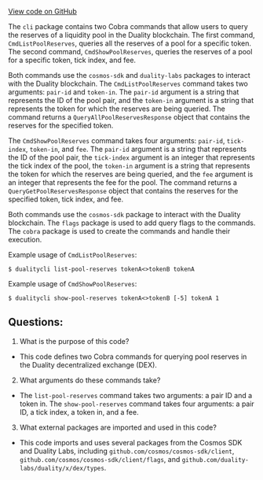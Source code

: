 [View code on GitHub](https://github.com/duality-labs/duality/dex/client/cli/query_pool_reserves.go)

The `cli` package contains two Cobra commands that allow users to query the reserves of a liquidity pool in the Duality blockchain. The first command, `CmdListPoolReserves`, queries all the reserves of a pool for a specific token. The second command, `CmdShowPoolReserves`, queries the reserves of a pool for a specific token, tick index, and fee.

Both commands use the `cosmos-sdk` and `duality-labs` packages to interact with the Duality blockchain. The `CmdListPoolReserves` command takes two arguments: `pair-id` and `token-in`. The `pair-id` argument is a string that represents the ID of the pool pair, and the `token-in` argument is a string that represents the token for which the reserves are being queried. The command returns a `QueryAllPoolReservesResponse` object that contains the reserves for the specified token.

The `CmdShowPoolReserves` command takes four arguments: `pair-id`, `tick-index`, `token-in`, and `fee`. The `pair-id` argument is a string that represents the ID of the pool pair, the `tick-index` argument is an integer that represents the tick index of the pool, the `token-in` argument is a string that represents the token for which the reserves are being queried, and the `fee` argument is an integer that represents the fee for the pool. The command returns a `QueryGetPoolReservesResponse` object that contains the reserves for the specified token, tick index, and fee.

Both commands use the `cosmos-sdk` package to interact with the Duality blockchain. The `flags` package is used to add query flags to the commands. The `cobra` package is used to create the commands and handle their execution.

Example usage of `CmdListPoolReserves`:
```
$ dualitycli list-pool-reserves tokenA<>tokenB tokenA
```

Example usage of `CmdShowPoolReserves`:
```
$ dualitycli show-pool-reserves tokenA<>tokenB [-5] tokenA 1
```
## Questions: 
 1. What is the purpose of this code?
- This code defines two Cobra commands for querying pool reserves in the Duality decentralized exchange (DEX).

2. What arguments do these commands take?
- The `list-pool-reserves` command takes two arguments: a pair ID and a token in. The `show-pool-reserves` command takes four arguments: a pair ID, a tick index, a token in, and a fee.

3. What external packages are imported and used in this code?
- This code imports and uses several packages from the Cosmos SDK and Duality Labs, including `github.com/cosmos/cosmos-sdk/client`, `github.com/cosmos/cosmos-sdk/client/flags`, and `github.com/duality-labs/duality/x/dex/types`.